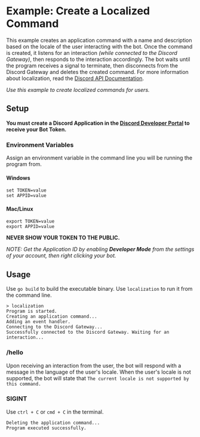 # Example: Create a Localized Command

This example creates an application command with a name and description based on the locale of the user interacting with the bot. Once the command is created, it listens for an interaction _(while connected to the Discord Gateway)_, then responds to the interaction accordingly. The bot waits until the program receives a signal to terminate, then disconnects from the Discord Gateway and deletes the created command. For more information about localization, read the [Discord API Documentation](https://discord.com/developers/docs/interactions/application-commands#localization).

_Use this example to create localized commands for users._

## Setup

**You must create a Discord Application in the [Discord Developer Portal](https://discord.com/developers/docs/getting-started#creating-an-app) to receive your Bot Token.** 

### Environment Variables

Assign an environment variable in the command line you will be running the program from.

#### Windows

```
set TOKEN=value
set APPID=value
```

#### Mac/Linux

```
export TOKEN=value
export APPID=value
``` 

**NEVER SHOW YOUR TOKEN TO THE PUBLIC.**

_NOTE: Get the Application ID by enabling **Developer Mode** from the settings of your account, then right clicking your bot._

## Usage

Use `go build` to build the executable binary. Use `localization` to run it from the command line.

```
> localization
Program is started.
Creating an application command...
Adding an event handler.
Connecting to the Discord Gateway...
Successfully connected to the Discord Gateway. Waiting for an interaction...
```

### /hello

Upon receiving an interaction from the user, the bot will respond with a message in the language of the user's locale. When the user's locale is not supported, the bot will state that `The current locale is not supported by this command.`

### SIGINT

Use `ctrl + C` or `cmd + C` in the terminal.

```
Deleting the application command...
Program executed successfully.
```
